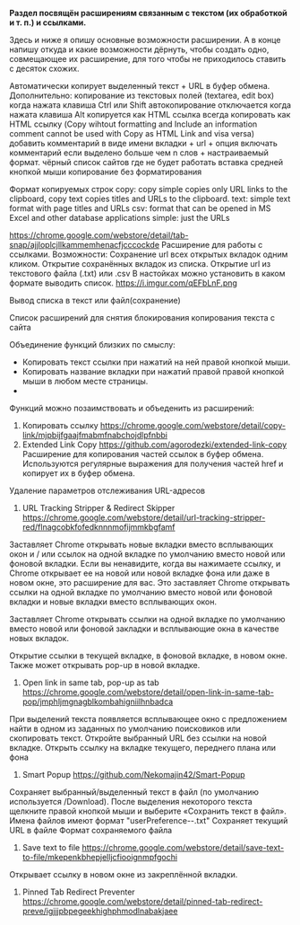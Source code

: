 **Раздел посвящён расширениям связанным с текстом (их обработкой и т. п.) и ссылками.**

Здесь и ниже я опишу основные возможности расширении. А в конце напишу откуда и какие возможности дёрнуть, чтобы создать одно, совмещающее их расширение, для того чтобы не приходилось ставить с десяток схожих.

Автоматически копирует выделенный текст + URL в буфер обмена.
Дополнительно:
копирование из текстовых полей (textarea, edit box)
когда нажата клавиша Ctrl или Shift автокопирование отключается
когда нажата клавиша Alt копируется как HTML ссылка
всегда копировать как HTML ссылку (Copy wihtout formatting and Include an information comment cannot be used with Copy as HTML Link and visa versa)
добавить комментарий в виде имени вкладки + url + опция включать комментарий если выделено больше чем n слов + настраиваемый формат.
чёрный список сайтов где не будет работать
вставка средней кнопкой мыши
копирование без форматирования

Формат копируемых строк
copy: copy simple copies only URL links to the clipboard, copy text copies titles and URLs to the clipboard.
text: simple text format with page titles and URLs
csv: format that can be opened in MS Excel and other database applications
simple: just the URLs

https://chrome.google.com/webstore/detail/tab-snap/ajjloplcjllkammemhenacfjcccockde
Расширение для работы с ссылками.
Возможности:
Сохранение url всех открытых вкладок одним кликом.
Открытие сохранённых вкладок из списка.
Открытие url из текстового файла (.txt) или .csv
В настойках можно установить в каком формате выводить список.
https://i.imgur.com/qEFbLnF.png

Вывод списка в текст или файл(сохранение)


Список расширений для снятия блокирования копирования текста с сайта


Объединение функций близких по смыслу:
* Копировать текст ссылки при нажатий на ней правой кнопкой мыши.
* Копировать название вкладки при нажатий правой правой кнопкой мыши в любом месте страницы.
*

Функций можно позаимствовать и объеденить из расширений:
1. Копировать ссылку https://chrome.google.com/webstore/detail/copy-link/mjpbijfgaajfmabmfnabchojdlpfnbbi
2. Extended Link Copy https://github.com/agorodezki/extended-link-copy
Расширение для копирования частей ссылок в буфер обмена.
Используются регулярные выражения для получения частей href и копирует их в буфер обмена.


Удаление параметров отслеживания URL-адресов

1. URL Tracking Stripper & Redirect Skipper https://chrome.google.com/webstore/detail/url-tracking-stripper-red/flnagcobkfofedknnnmofijmmkbgfamf

Заставляет Chrome открывать новые вкладки вместо всплывающих окон и / или ссылок на одной вкладке по умолчанию вместо новой или фоновой вкладки.
Если вы ненавидите, когда вы нажимаете ссылку, и Chrome открывает ее на новой или новой вкладке фона или даже в новом окне, это расширение для вас. Это заставляет Chrome открывать ссылки на одной вкладке по умолчанию вместо новой или фоновой вкладки и новые вкладки вместо всплывающих окон.

Заставляет Chrome открывать ссылки на одной вкладке по умолчанию вместо новой или фоновой закладки и всплывающие окна в качестве новых вкладок.

Открытие ссылки в текущей вкладке, в фоновой вкладке, в новом окне.
Также может открывать pop-up в новой вкладке.

1. Open link in same tab, pop-up as tab https://chrome.google.com/webstore/detail/open-link-in-same-tab-pop/jmphljmgnagblkombahigniilhnbadca

При выделений текста появляется всплывающее окно с предложением найти в одном из заданных по умолчанию поисковиков или скопировать текст.
Откройте выбранный URL без ссылки на новой вкладке.
Открыть ссылку на вкладке текущего, переднего плана или фона

1. Smart Popup https://github.com/Nekomajin42/Smart-Popup

Сохраняет выбранный/выделенный текст в файл (по умолчанию используется /Download).
После выделения некоторого текста щелкните правой кнопкой мыши и выберите «Сохранить текст в файл».
Имена файлов имеют формат "userPreference--<timestamp>.txt"
Сохраняет текущий URL в файле
Формат сохраняемого файла

1. Save text to file https://chrome.google.com/webstore/detail/save-text-to-file/mkepenkbhepjelljcfiooignmpfgochi

Открывает ссылку в новом окне из закреплённой вкладки.

1. Pinned Tab Redirect Preventer https://chrome.google.com/webstore/detail/pinned-tab-redirect-preve/igjjjpbpegeekhighphmodlnabakjaee
